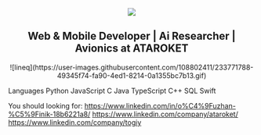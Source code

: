 <div id="header" align="center">
  <img src="https://i.ibb.co/MPyx9PM/inkpx-word-art-2.png" />

</div>

<div align="center" >
  <h2>Web & Mobile Developer | Ai Researcher | Avionics at ATAROKET</h2>
  ![lineq](https://user-images.githubusercontent.com/108802411/233771788-49345f74-fa90-4ed1-8214-0a1355bc7b13.gif)
  </div>



Languages
Python JavaScript C Java TypeScript C++ SQL Swift

You should looking for:
https://www.linkedin.com/in/o%C4%9Fuzhan-%C5%9Finik-18b6221a8/
https://www.linkedin.com/company/ataroket/
https://www.linkedin.com/company/togiy


